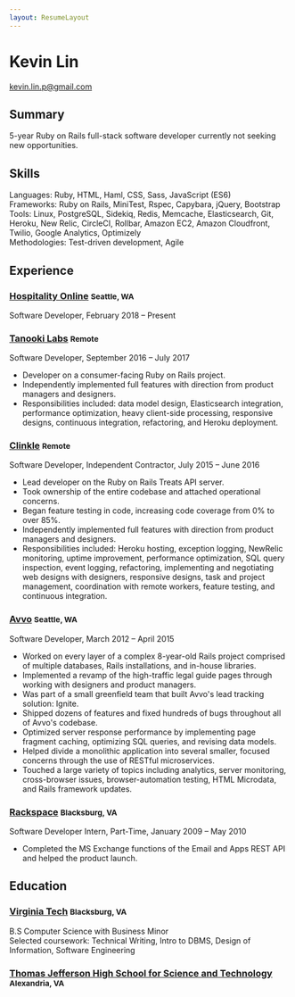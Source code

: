 ```yaml
---
layout: ResumeLayout
---
```


<div class="text-center">
  <h1>Kevin Lin</h1>
  <a href="mailto:kevin.lin.p@gmail.com">kevin.lin.p@gmail.com</a>
</div>

## Summary
5-year Ruby on Rails full-stack software developer currently not seeking new opportunities.


## Skills
Languages: Ruby, HTML, Haml, CSS, Sass, JavaScript (ES6)  
Frameworks: Ruby on Rails, MiniTest, Rspec, Capybara, jQuery, Bootstrap  
Tools: Linux, PostgreSQL, Sidekiq, Redis, Memcache, Elasticsearch, Git, Heroku, New Relic, CircleCI, Rollbar, Amazon EC2, Amazon Cloudfront, Twilio, Google Analytics, Optimizely  
Methodologies: Test-driven development, Agile


## Experience

### [Hospitality Online](https://www.hospitalityonline.com) <small>Seattle, WA</small>
Software Developer, February 2018 – Present

### [Tanooki Labs](http://tanookilabs.com/) <small>Remote</small>
Software Developer, September 2016 – July 2017

* Developer on a consumer-facing Ruby on Rails project.
* Independently implemented full features with direction from product managers and designers.
* Responsibilities included: data model design, Elasticsearch integration, performance optimization, heavy client-side processing, responsive designs, continuous integration, refactoring, and Heroku deployment.

### [Clinkle](http://treatme.com) <small>Remote</small>
Software Developer, Independent Contractor, July 2015 – June 2016

* Lead developer on the Ruby on Rails Treats API server.
* Took ownership of the entire codebase and attached operational concerns.
* Began feature testing in code, increasing code coverage from 0% to over 85%.
* Independently implemented full features with direction from product managers and designers.
* Responsibilities included: Heroku hosting, exception logging, NewRelic monitoring, uptime improvement, performance optimization, SQL query inspection, event logging, refactoring, implementing and negotiating web designs with designers, responsive designs, task and project management, coordination with remote workers, feature testing, and continuous integration.
    
### [Avvo](http://en.wikipedia.org/wiki/Avvo) <small>Seattle, WA</small>
Software Developer, March 2012 – April 2015

* Worked on every layer of a complex 8-year-old Rails project comprised of multiple databases, Rails installations, and in-house libraries.
* Implemented a revamp of the high-traffic legal guide pages through working with designers and product managers.
* Was part of a small greenfield team that built Avvo's lead tracking solution: Ignite.
* Shipped dozens of features and fixed hundreds of bugs throughout all of Avvo's codebase.
* Optimized server response performance by implementing page fragment caching, optimizing SQL queries, and revising data models.
* Helped divide a monolithic application into several smaller, focused concerns through the use of RESTful microservices.
* Touched a large variety of topics including analytics, server monitoring, cross-browser issues, browser-automation testing, HTML Microdata, and Rails framework updates.

### [Rackspace](http://en.wikipedia.org/wiki/Rackspace) <small>Blacksburg, VA</small>
Software Developer Intern, Part-Time, January 2009 – May 2010

* Completed the MS Exchange functions of the Email and Apps REST API and helped the product launch.


## Education

### [Virginia Tech](https://en.wikipedia.org/wiki/Virginia_Tech) <small>Blacksburg, VA</small>
B.S Computer Science with Business Minor  
Selected coursework: Technical Writing, Intro to DBMS, Design of Information, Software Engineering

### [Thomas Jefferson High School for Science and Technology](https://en.wikipedia.org/wiki/Thomas_Jefferson_High_School_for_Science_and_Technology) <small>Alexandria, VA</small>
